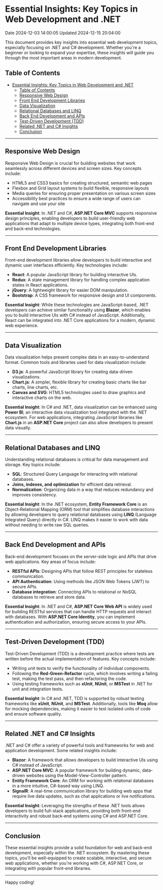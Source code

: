 # Essential Insights: Key Topics in Web Development and .NET

Date 2024-12-03 14:00:05
Updated 2024-12-15 20:04:00

This document provides key insights into essential web development topics, especially focusing on .NET and C# development. Whether you're a beginner or looking to expand your expertise, these insights will guide you through the most important areas in modern development.

## Table of Contents

- [Essential Insights: Key Topics in Web Development and .NET](#essential-insights-key-topics-in-web-development-and-net)
  - [Table of Contents](#table-of-contents)
  - [Responsive Web Design](#responsive-web-design)
  - [Front End Development Libraries](#front-end-development-libraries)
  - [Data Visualization](#data-visualization)
  - [Relational Databases and LINQ](#relational-databases-and-linq)
  - [Back End Development and APIs](#back-end-development-and-apis)
  - [Test-Driven Development (TDD)](#test-driven-development-tdd)
  - [Related .NET and C# Insights](#related-net-and-c-insights)
  - [Conclusion](#conclusion)

---

## Responsive Web Design

Responsive Web Design is crucial for building websites that work seamlessly across different devices and screen sizes. Key concepts include:

- HTML5 and CSS3 basics for creating structured, semantic web pages
- Flexbox and Grid layout systems to build flexible, responsive layouts
- Media queries for ensuring proper presentation on various screen sizes
- Accessibility best practices to ensure a wide range of users can navigate and use your site

**Essential Insight**: In .NET and C#, **ASP.NET Core MVC** supports responsive design principles, enabling developers to build user-friendly web applications that adapt to multiple device types, integrating both front-end and back-end technologies.

---

## Front End Development Libraries

Front-end development libraries allow developers to build interactive and dynamic user interfaces efficiently. Key technologies include:

- **React**: A popular JavaScript library for building interactive UIs.
- **Redux**: A state management library for handling complex application states in React applications.
- **jQuery**: A lightweight library for easier DOM manipulation.
- **Bootstrap**: A CSS framework for responsive design and UI components.

**Essential Insight**: While these technologies are JavaScript-based, .NET developers can achieve similar functionality using **Blazor**, which enables you to build interactive UIs with C# instead of JavaScript. Additionally, React can be integrated into .NET Core applications for a modern, dynamic web experience.

---

## Data Visualization

Data visualization helps present complex data in an easy-to-understand format. Common tools and libraries used for data visualization include:

- **D3.js**: A powerful JavaScript library for creating data-driven visualizations.
- **Chart.js**: A simpler, flexible library for creating basic charts like bar charts, line charts, etc.
- **Canvas and SVG**: HTML5 technologies used to draw graphics and interactive charts on the web.

**Essential Insight**: In C# and .NET, data visualization can be enhanced using **Power BI**, an interactive data visualization tool integrated with the .NET ecosystem. For web applications, integrating JavaScript libraries like **Chart.js** in an **ASP.NET Core** project can also allow developers to present data visually.

---

## Relational Databases and LINQ

Understanding relational databases is critical for data management and storage. Key topics include:

- **SQL**: Structured Query Language for interacting with relational databases.
- **Joins, indexes, and optimization** for efficient data retrieval.
- **Normalization**: Organizing data in a way that reduces redundancy and improves consistency.

**Essential Insight**: In the .NET ecosystem, **Entity Framework Core** is an Object-Relational Mapping (ORM) tool that simplifies database interactions by allowing developers to query relational databases using **LINQ** (Language Integrated Query) directly in C#. LINQ makes it easier to work with data without needing to write raw SQL queries.

---

## Back End Development and APIs

Back-end development focuses on the server-side logic and APIs that drive web applications. Key areas of focus include:

- **RESTful APIs**: Designing APIs that follow REST principles for stateless communication.
- **API Authentication**: Using methods like JSON Web Tokens (JWT) to secure APIs.
- **Database integration**: Connecting APIs to relational or NoSQL databases to retrieve and store data.

**Essential Insight**: In .NET and C#, **ASP.NET Core Web API** is widely used for building RESTful services that can handle HTTP requests and interact with databases. With **ASP.NET Core Identity**, you can implement authentication and authorization, ensuring secure access to your APIs.

---

## Test-Driven Development (TDD)

Test-Driven Development (TDD) is a development practice where tests are written before the actual implementation of features. Key concepts include:

- Writing unit tests to verify the functionality of individual components.
- Following the **Red-Green-Refactor** cycle, which involves writing a failing test, making the test pass, and then refactoring the code.
- Using testing frameworks such as **xUnit**, **NUnit**, or **MSTest** in .NET for unit and integration tests.

**Essential Insight**: In C# and .NET, TDD is supported by robust testing frameworks like **xUnit**, **NUnit**, and **MSTest**. Additionally, tools like **Moq** allow for mocking dependencies, making it easier to test isolated units of code and ensure software quality.

---

## Related .NET and C# Insights

.NET and C# offer a variety of powerful tools and frameworks for web and application development. Some related insights include:

- **Blazor**: A framework that allows developers to build interactive UIs using C# instead of JavaScript.
- **ASP.NET Core MVC**: A popular framework for building dynamic, data-driven websites using the Model-View-Controller pattern.
- **Entity Framework Core**: An ORM for working with relational databases in a more intuitive, C#-based way using LINQ.
- **SignalR**: A real-time communication library for building web apps that require live data updates, such as chat applications or live notifications.

**Essential Insight**: Leveraging the strengths of these .NET tools allows developers to build full-stack applications, providing both front-end interactivity and robust back-end systems using C# and ASP.NET Core.

---

## Conclusion

These essential insights provide a solid foundation for web and back-end development, especially within the .NET ecosystem. By mastering these topics, you'll be well-equipped to create scalable, interactive, and secure web applications, whether you're working with C#, ASP.NET Core, or integrating with popular front-end libraries.

---

Happy coding!
